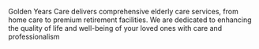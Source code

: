 Golden Years Care delivers comprehensive elderly care services, from home care to premium retirement facilities. We are dedicated to enhancing the quality of life and well-being of your loved ones with care and professionalism
